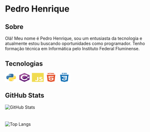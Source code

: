 # Pedro Henrique 

## Sobre
Olá! Meu nome é Pedro Henrique, sou um entusiasta da tecnologia e atualmente estou buscando oportunidades como programador. Tenho formação técnica em Informática pelo Instituto Federal Fluminense.

## Tecnologias
<div style="display: inline_block">
  
<img height="30" width="40" src="https://raw.githubusercontent.com/devicons/devicon/master/icons/python/python-original.svg">
<img height="30" width="40" src="https://github.com/devicons/devicon/blob/master/icons/csharp/csharp-original.svg">
<img height="30" width="40" src="https://github.com/devicons/devicon/blob/master/icons/javascript/javascript-plain.svg">
<img height="30" width="40" src="https://github.com/devicons/devicon/blob/master/icons/html5/html5-plain-wordmark.svg">
<img height="30" width="40" src="https://github.com/devicons/devicon/blob/master/icons/css3/css3-plain-wordmark.svg">

</div>

## GitHub Stats

![GitHub Stats](https://github-readme-stats.vercel.app/api?username=Pedrouro&theme=transparent&bg_color=000&border_color=008000&show_icons=true&icon_color=008000&title_color=008000&text_color=FFF)
# 
![Top Langs](https://github-readme-stats-git-masterrstaa-rickstaa.vercel.app/api/top-langs/?username=Pedrouro&bg_color=000&border_color=008000&title_color=008000&text_color=FFF)

